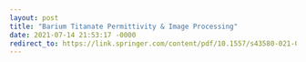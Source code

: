 ```yaml
---
layout: post
title: "Barium Titanate Permittivity & Image Processing"
date: 2021-07-14 21:53:17 -0000
redirect_to: https://link.springer.com/content/pdf/10.1557/s43580-021-00095-0.pdf
---
```

